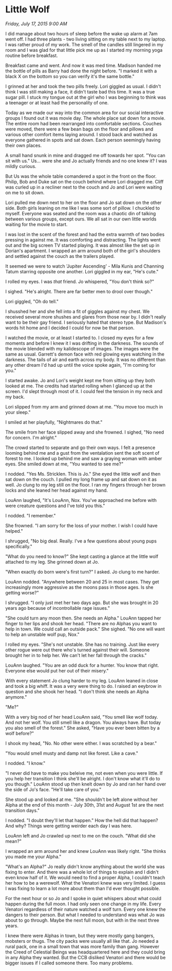 # Little Wolf
_Friday, July 17, 2015 9:00 AM_

I did manage about two hours of sleep before the wake up alarm at 7am went off.  I had three plants - two living sitting on my table next to my laptop.  I was rather proud of my work.  The smell of the candles still lingered in my room and I was glad for that little pick me up as I started my morning yoga routine before breakfast.

Breakfast came and went.  And now it was med time. Madison handed me the bottle of pills as Barry had done the night before.  "I marked it with a black X on the bottom so you can verify it's the same bottle."

I grinned at her and took the two pills freely.  Lori giggled as usual.  I didn't think I was still making a face, it didn't taste bad this time.  It was a true sugar pill.  I stuck my tongue out at the girl who I was beginning to think was a teenager or at least had the personality of one.  

Today as we made our way into the common area for our social interactive groups I found out it was movie day.  The whole place sat down for a movie.  The entire room had been rearranged into comfortable sections.  Couches were moved, there were a few bean bags on the floor and pillows and various other comfort items laying around.  I stood back and watched as everyone gathered in spots and sat down.  Each person seemingly having their own places.  

A small hand snunk in mine and dragged me off towards her spot.  "You can sit with us."  Us... were she and Jo actually friends and no one knew it?  I was mildly curious.

But Us was the whole table comandered a spot in the front on the floor.  Philip, Bob and Duke sat on the couch behind where Lori dragged me.  Cliff was curled up in a recliner next to the couch and Jo and Lori were waiting on me to sit down.  

Lori pulled me down next to her on the floor and Jo sat down on the other side.  Both girls leaning on me like I was some sort of pillow.  I chuckled to myself.  Everyone was seated and the room was a chaotic din of talking between various groups, except ours.  We all sat in our own little worlds waiting for the movie to start.  

I was lost in the scent of the forest and had the extra warmth of two bodies pressing in against me.  It was comforting and distracting.  The lights went out and the big screen TV started playing.  It was almost like the set up in Dorian's apartment.  I wrapped an arm around both of the girl's shoulders and settled against the couch as the trailers played.  

It seemed we were to watch 'Jupiter Ascending' - Mila Kunis and Channing Tatum starring opposite one another.  Lori giggled in my ear, "He's cute."

I rolled my eyes.  I was _that_ friend.  Jo whispered, "You don't think so?"

I sighed.  "He's alright.  There are far better men to drool over though."

Lori giggled, "Oh do tell."

I shusshed her and she fell into a fit of giggles against my chest.  We received several more shushes and glares from those near by.  I didn't really want to be their gay friend.  I seriously hated that stereo type.  But Madison's words hit home and I decided I could for now be that person. 

I watched the movie, or at least I started to.  I closed my eyes for a few moments and before I knew it I was drifting in the darkness.  The sounds of the movie blended with my kalidescope of images.  The images were the same as usual.  Garrett's demon face with red glowing eyes watching in the darkness.  The tails of air and earth across my body.  It was no different than any other dream I'd had up until the voice spoke again, "I'm coming for you." 

I started awake.  Jo and Lori's weight kept me from sitting up they both looked at me.  The credits had started rolling when I glanced up at the screen.  I'd slept through most of it.  I could feel the tension in my neck and my back.  

Lori slipped from my arm and grinned down at me.  "You move too much in your sleep."  

I smiled at her playfully, "Nightmares do that."

The smile from her face slipped away and she frowned.  I sighed, "No need for concern.  I'm alright."

The crowd started to separate and go their own ways.  I felt a presence looming behind me and a gust from the ventalation sent the soft scent of forest to me.  I looked up behind me and saw a graying woman with amber eyes.  She smiled down at me, "You wanted to see me?"

I nodded.  "Yes Ms. Stricklen.  This is Jo."  She eyed the little wolf and then sat down on the couch.  I pulled my long frame up and sat down on it as well.  Jo clung to my leg still on the floor.  I ran my fingers through her brown locks and she leaned her head against my hand.

LouAnn laughed, "It's LouAnn, Nox.  You've approached me before with were creature questions and I've told you this."

I nodded.  "I remember."

She frowned.  "I am sorry for the loss of your mother.  I wish I could have helped."

I shrugged, "No big deal.  Really.  I've a few questions about young pups specifically."

"What do you need to know?"  She kept casting a glance at the little wolf attached to my leg.  She grinned down at Jo.

"When exactly do born were's first turn?"  I asked.  Jo clung to me harder.

LouAnn nodded.  "Anywhere between 20 and 25 in most cases.  They get increasingly more aggressive as the moons pass in those ages.  Is she getting worse?"

I shrugged.  "I only just met her two days ago.  But she was brought in 20 years ago because of incontrollable rage issues."

"She could turn any moon then.  She needs an Alpha."  LouAnn tapped her finger to her lips and shook her head.  "There are no Alphas you want to help in town.  We could call an outside pack."  She sighed.  "No one will want to help an unstable wolf pup, Nox."  

I rolled my eyes.  "She's not unstable.  She has no training.  Just like every other rogue were out there who's turned against their will.  Someone brought her in to help her.  We can't let her fall through the cracks."

LouAnn laughed.  "You are an odd duck for a hunter.  You know that right.  Everyone else would put her out of their misery."

With every statement Jo clung harder to my leg.  LouAnn leaned in close and took a big whiff.  It was a very were thing to do.  I raised an eeybrow in question and she shook her head.  "I don't think she needs an Alpha anymore." 

"Me?"  

With a very big nod of her head LouAnn said, "You smell like wolf today.  And not her wolf.  You still smell like a dragon.  You always have.  But today you also smell of the forest."  She asked, "Have you ever been bitten by a wolf before?"

I shook my head, "No.  No other were either.  I was scratched by a bear."

"You would smell musty and damp not like forest.   Like a cave."

I nodded.  "I know."

"I never did have to make you beleive me, not even when you were little.  If you help her transition I think she'll be alright.  I don't know what it'll do to you though."  LouAnn stood up then knelt down by Jo and ran her hand over the side of Jo's face.  "He'll take care of you."

She stood up and looked at me.  "She shouldn't be left alone without her Alpha at the end of this month - July 30th, 31st and August 1st are the next transition days."

I nodded.  "I doubt they'll let that happen."  How the hell did that happen?  And why?  Things were getting weirder each day I was here.  

LouAnn left and Jo crawled up next to me on the couch.  "What did she mean?"

I wrapped an arm around her and knew LouAnn was likely right.  "She thinks you made me your Alpha."

"What's an Alpha?"  Jo really didn't know anything about the world she was fixing to enter.  And there was a whole lot of things to explain and I didn't even know half of it.  We would need to find a proper Alpha, I couldn't teach her how to be a werewolf.  What the Venatori knew was very limited.  I guess I was fixing to learn a lot more about them than I'd ever thought possible.

For the next hour or so Jo and I spoke in quiet whispers about what could happen during the full moon.  I had only seen one change in my life.  Every Venatori regardless of their nature watched a wolf turn.  Every one knew the dangers to their person.  But what I needed to understand was what Jo was about to go through.  Maybe the next full moon, but with in the next three years.  

I knew there were Alphas in town, but they were mostly gang bangers, mobsters or thugs.  The city packs were usually all like that.  Jo needed a rural pack, one in a small town that was more family than gang.  However the Creed of Celestial Beings was headquartered here and they could bring in any Alpha they wanted.  But the CCB disliked Venatori and there would be bigger issues if I called someone there.  Too many problems.


